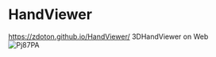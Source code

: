 # HandViewer
https://zdoton.github.io/HandViewer/
3DHandViewer on Web  
![Pj87PA](https://user-images.githubusercontent.com/39454106/181151290-8c7c66cd-689e-42cf-ba15-3a05515e0414.gif)
